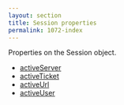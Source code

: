 ```yaml
---
layout: section
title: Session properties
permalink: 1072-index
---
```

Properties on the Session object.

* [activeServer](./activeServer.md)
* [activeTicket](./activeTicket.md)
* [activeUrl](./activeUrl.md)
* [activeUser](./activeUser.md)